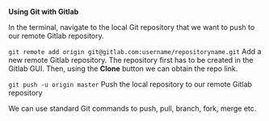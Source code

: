 **Using Git with Gitlab**

In the terminal, navigate to the local Git repository that we want to push to our remote Gitlab repository. 

`git remote add origin git@gitlab.com:username/repositoryname.git` Add a new remote Gitlab repository. The repository first has to be created in the Gitlab GUI. Then, using the **Clone** button we can obtain the repo link.

`git push -u origin master` Push the local repository to our remote Gitlab repository 

We can use standard Git commands to push, pull, branch, fork, merge etc. 
